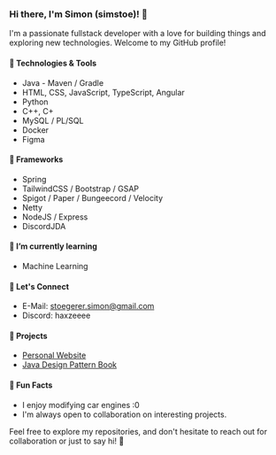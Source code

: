 ### Hi there, I'm Simon (simstoe)! 👋

I'm a passionate fullstack developer with a love for building things and exploring new technologies. Welcome to my GitHub profile!

#### 🔧 Technologies & Tools
- Java - Maven / Gradle
- HTML, CSS, JavaScript, TypeScript, Angular
- Python
- C++, C+
- MySQL / PL/SQL
- Docker
- Figma

#### 📁 Frameworks
- Spring
- TailwindCSS / Bootstrap / GSAP
- Spigot / Paper / Bungeecord / Velocity
- Netty
- NodeJS / Express
- DiscordJDA

#### 🌱 I’m currently learning
- Machine Learning

#### 🤝 Let's Connect
- E-Mail: stoegerer.simon@gmail.com
- Discord: haxzeeee


#### 🚀 Projects
- [Personal Website](https://simstoe.github.io)
- [Java Design Pattern Book](https://simons-organization-15.gitbook.io/design-patterns-java)
  
#### 🎉 Fun Facts
- I enjoy modifying car engines :0
- I'm always open to collaboration on interesting projects.

Feel free to explore my repositories, and don't hesitate to reach out for collaboration or just to say hi! 🚀
